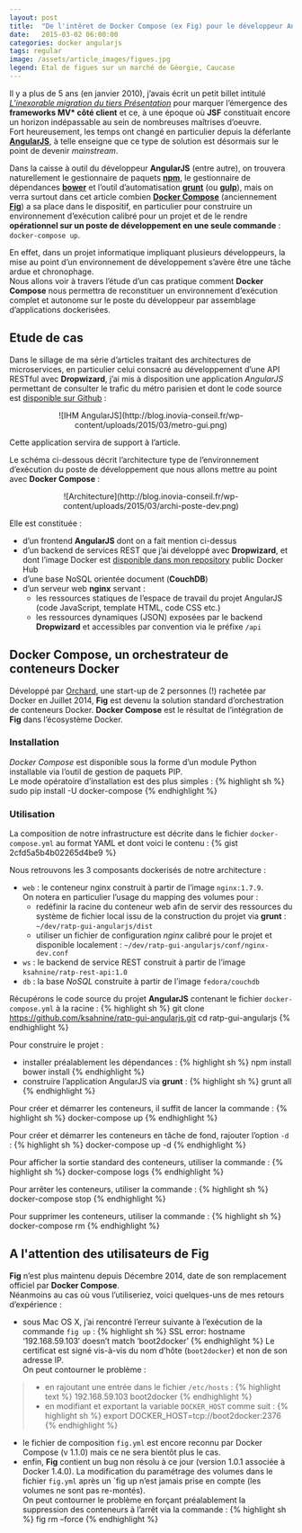 ```yaml
---
layout: post
title:  "De l'intêret de Docker Compose (ex Fig) pour le développeur AngularJS"
date:   2015-03-02 06:00:00
categories: docker angularjs
tags: regular
image: /assets/article_images/figues.jpg
legend: Etal de figues sur un marché de Géorgie, Caucase
---
```

Il y a plus de 5 ans (en janvier 2010), j’avais écrit un petit billet intitulé [*L’inexorable migration du tiers Présentation*](http://blog.inovia-conseil.fr/?p=91) pour marquer l’émergence des **frameworks MV\* côté client** et ce, à une époque où **JSF** constituait encore un horizon indépassable au sein de nombreuses maîtrises d’oeuvre.<br />
Fort heureusement, les temps ont changé en particulier depuis la déferlante [**AngularJS**](https://angularjs.org/), à telle enseigne que ce type de solution est désormais sur le point de devenir *mainstream*.

Dans la caisse à outil du développeur **AngularJS** (entre autre), on trouvera naturellement le gestionnaire de paquets [**npm**](https://www.npmjs.com/), le gestionnaire de dépendances [**bower**](http://bower.io/) et l’outil d’automatisation [**grunt**](http://gruntjs.com/) (ou [**gulp**](http://gulpjs.com/)), mais on verra surtout dans cet article combien [**Docker Compose**](http://docs.docker.com/compose/) (anciennement [**Fig**](http://www.fig.sh/)) a sa place dans le dispositif, en particulier pour construire un environnement d’exécution calibré pour un projet et de le rendre **opérationnel sur un poste de développement en une seule commande** : `docker-compose up`.

En effet, dans un projet informatique impliquant plusieurs développeurs, la mise au point d’un environnement de développement s’avère être une tâche ardue et chronophage.<br />
Nous allons voir à travers l’étude d’un cas pratique comment **Docker Compose** nous permettra de reconstituer un environnement d’exécution complet et autonome sur le poste du développeur par assemblage d’applications dockerisées.

## Etude de cas
Dans le sillage de ma série d’articles traitant des architectures de microservices, en particulier celui consacré au développement d’une API RESTful avec **Dropwizard**, j’ai mis à disposition une application *AngularJS* permettant de consulter le trafic du métro parisien et dont le code source est [disponible sur Github](https://github.com/ksahnine/ratp-gui-angularjs) :

<center>![IHM AngularJS](http://blog.inovia-conseil.fr/wp-content/uploads/2015/03/metro-gui.png)</center>

Cette application servira de support à l’article.

Le schéma ci-dessous décrit l’architecture type de l’environnement d’exécution du poste de développement que nous allons mettre au point avec **Docker Compose** :

<center>![Architecture](http://blog.inovia-conseil.fr/wp-content/uploads/2015/03/archi-poste-dev.png)</center>

Elle est constituée :

- d’un frontend **AngularJS** dont on a fait mention ci-dessus
- d’un backend de services REST que j’ai développé avec **Dropwizard**, et dont l’image Docker est [disponible dans mon repository](https://registry.hub.docker.com/u/ksahnine/ratp-rest-api/) public Docker Hub
- d’une base NoSQL orientée document (**CouchDB**)
- d’un serveur web **nginx** servant :
  - les ressources statiques de l’espace de travail du projet AngularJS (code JavaScript, template HTML, code CSS etc.)
  - les ressources dynamiques (JSON) exposées par le backend **Dropwizard** et accessibles par convention via le préfixe `/api`

## Docker Compose, un orchestrateur de conteneurs Docker
Développé par [Orchard](https://www.orchardup.com/), une start-up de 2 personnes (!) rachetée par Docker en Juillet 2014, **Fig** est devenu la solution standard d’orchestration de conteneurs Docker.
**Docker Compose** est le résultat de l’intégration de **Fig** dans l’écosystème Docker.

### Installation
*Docker Compose* est disponible sous la forme d’un module Python installable via l’outil de gestion de paquets PIP.<br />
Le mode opératoire d’installation est des plus simples :
{% highlight sh %}
sudo pip install -U docker-compose
{% endhighlight %}

### Utilisation
La composition de notre infrastructure est décrite dans le fichier `docker-compose.yml` au format YAML et dont voici le contenu :
{% gist 2cfd5a5b4b02265d4be9 %}

Nous retrouvons les 3 composants dockerisés de notre architecture :

- `web` : le conteneur nginx construit à partir de l’image `nginx:1.7.9`.
<br />On notera en particulier l’usage du mapping des volumes pour :
  - redéfinir la racine du conteneur web afin de servir des ressources du système de fichier local issu de la construction du projet via **grunt** : `~/dev/ratp-gui-angularjs/dist`
  - utiliser un fichier de configuration *nginx* calibré pour le projet et disponible localement : `~/dev/ratp-gui-angularjs/conf/nginx-dev.conf`
- `ws` : le backend de service REST construit à partir de l’image `ksahnine/ratp-rest-api:1.0`
- `db` : la base *NoSQL* construite à partir de l’image `fedora/couchdb`

Récupérons le code source du projet **AngularJS** contenant le fichier `docker-compose.yml` à la racine :
{% highlight sh %}
git clone https://github.com/ksahnine/ratp-gui-angularjs.git
cd ratp-gui-angularjs
{% endhighlight %}

Pour construire le projet :

- installer préalablement les dépendances :
{% highlight sh %}
npm install
bower install
{% endhighlight %}
- construire l’application AngularJS via **grunt** :
{% highlight sh %}
grunt all
{% endhighlight %}

Pour créer et démarrer les conteneurs, il suffit de lancer la commande :
{% highlight sh %}
docker-compose up
{% endhighlight %}

Pour créer et démarrer les conteneurs en tâche de fond, rajouter l’option `-d` :
{% highlight sh %}
docker-compose up -d
{% endhighlight %}

Pour afficher la sortie standard des conteneurs, utiliser la commande :
{% highlight sh %}
docker-compose logs
{% endhighlight %}

Pour arrêter les conteneurs, utiliser la commande :
{% highlight sh %}
docker-compose stop
{% endhighlight %}

Pour supprimer les conteneurs, utiliser la commande :
{% highlight sh %}
docker-compose rm
{% endhighlight %}

## A l'attention des utilisateurs de Fig
**Fig** n’est plus maintenu depuis Décembre 2014, date de son remplacement officiel par **Docker Compose**.<br />
Néanmoins au cas où vous l’utiliseriez, voici quelques-uns de mes retours d’expérience :

- sous Mac OS X, j’ai rencontré l’erreur suivante à l’exécution de la commande `fig up` :
{% highlight sh %}
SSL error: hostname ‘192.168.59.103′ doesn’t match ‘boot2docker’
{% endhighlight %}
Le certificat est signé vis-à-vis du nom d’hôte (`boot2docker`) et non de son adresse IP.
<br />On peut contourner le problème :

> -  en rajoutant une entrée dans le fichier `/etc/hosts` :
> {% highlight text %}
192.168.59.103 boot2docker
{% endhighlight %}
> - en modifiant et exportant la variable `DOCKER_HOST` comme suit :
> {% highlight sh %}
export DOCKER_HOST=tcp://boot2docker:2376
{% endhighlight %}
- le fichier de composition `fig.yml` est encore reconnu par Docker Compose (v 1.1.0) mais ce ne sera bientôt plus le cas.
- enfin, **Fig** contient un bug non résolu à ce jour (version 1.0.1 associée à Docker 1.4.0). La modification du paramétrage des volumes dans le fichier `fig.yml` après un `fig up n’est jamais prise en compte (les volumes ne sont pas re-montés).<br />On peut contourner le problème en forçant préalablement la suppression des conteneurs à l’arrêt via la commande :
{% highlight sh %}
fig rm –force
{% endhighlight %}

[jekyll]:      http://jekyllrb.com
[jekyll-gh]:   https://github.com/jekyll/jekyll
[jekyll-help]: https://github.com/jekyll/jekyll-help
